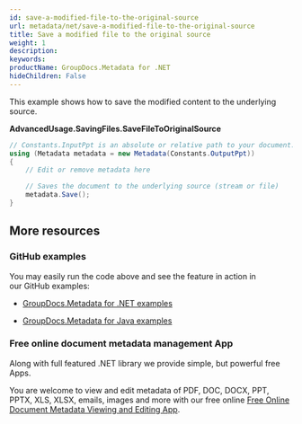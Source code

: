 ```yaml
---
id: save-a-modified-file-to-the-original-source
url: metadata/net/save-a-modified-file-to-the-original-source
title: Save a modified file to the original source
weight: 1
description: 
keywords: 
productName: GroupDocs.Metadata for .NET
hideChildren: False
---
```

This example shows how to save the modified content to the underlying source.

**AdvancedUsage.SavingFiles.SaveFileToOriginalSource**

```csharp
// Constants.InputPpt is an absolute or relative path to your document. Ex: @"C:\Docs\test.ppt"
using (Metadata metadata = new Metadata(Constants.OutputPpt))
{
	// Edit or remove metadata here

	// Saves the document to the underlying source (stream or file)
	metadata.Save();
}
```

## More resources

### GitHub examples

You may easily run the code above and see the feature in action in our GitHub examples:

*   [GroupDocs.Metadata for .NET examples](https://github.com/groupdocs-metadata/GroupDocs.Metadata-for-.NET)
    
*   [GroupDocs.Metadata for Java examples](https://github.com/groupdocs-metadata/GroupDocs.Metadata-for-Java)
    

### Free online document metadata management App

Along with full featured .NET library we provide simple, but powerful free Apps.

You are welcome to view and edit metadata of PDF, DOC, DOCX, PPT, PPTX, XLS, XLSX, emails, images and more with our free online [Free Online Document Metadata Viewing and Editing App](https://products.groupdocs.app/metadata).
